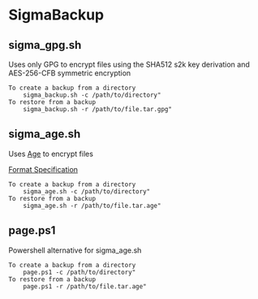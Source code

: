 # SigmaBackup

## sigma_gpg.sh
Uses only GPG to encrypt files using the SHA512 s2k key derivation and AES-256-CFB symmetric encryption
```
To create a backup from a directory
    sigma_backup.sh -c /path/to/directory"
To restore from a backup
    sigma_backup.sh -r /path/to/file.tar.gpg"
```

## sigma_age.sh
Uses [Age](https://github.com/FiloSottile/age) to encrypt files

[Format Specification](https://age-encryption.org/v1)
```
To create a backup from a directory
    sigma_age.sh -c /path/to/directory"
To restore from a backup
    sigma_age.sh -r /path/to/file.tar.age"
```


## page.ps1
Powershell alternative for sigma_age.sh
```
To create a backup from a directory
    page.ps1 -c /path/to/directory"
To restore from a backup
    page.ps1 -r /path/to/file.tar.age"
```
